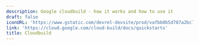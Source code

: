 ```yaml
---
description: Google cloudbuild - how it works and how to use it
draft: false
iconURL: 'https://www.gstatic.com/devrel-devsite/prod/vafbb0b5d787a2bc7a3bcbfb9dfdb3baefdd01831979d5302dd65271466576cda/cloud/images/cloud-logo.svg?dcb_=0.06609720061385493'
link: 'https://cloud.google.com/cloud-build/docs/quickstarts'
title: Cloudbuild
---
```

